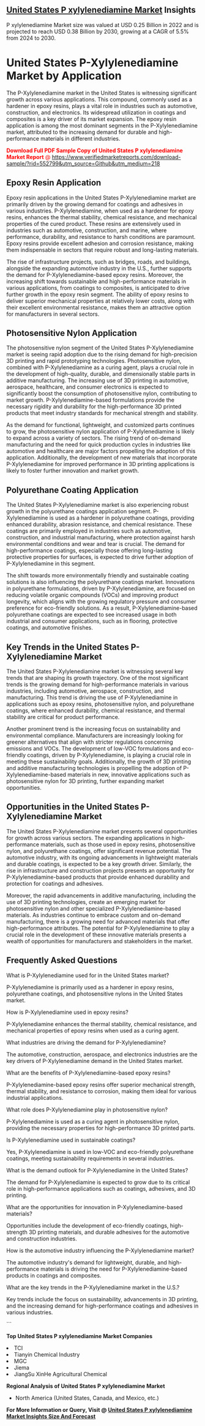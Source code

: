 <h2><a href="https://www.verifiedmarketreports.com/download-sample/?rid=552799&amp;utm_source=Github&amp;utm_medium=218" target="_blank">United States P xylylenediamine Market</a> Insights</h2><p>P xylylenediamine Market size was valued at USD 0.25 Billion in 2022 and is projected to reach USD 0.38 Billion by 2030, growing at a CAGR of 5.5% from 2024 to 2030.</p><p> <h1>United States P-Xylylenediamine Market by Application</h1> <p>The P-Xylylenediamine market in the United States is witnessing significant growth across various applications. This compound, commonly used as a hardener in epoxy resins, plays a vital role in industries such as automotive, construction, and electronics. Its widespread utilization in coatings and composites is a key driver of its market expansion. The epoxy resin application is among the most dominant segments in the P-Xylylenediamine market, attributed to the increasing demand for durable and high-performance materials in different industries.</p> <p><p><span class=""><span style="color: #ff0000;"><strong>Download Full PDF Sample Copy of United States P xylylenediamine Market Report</strong> @ </span><a href="https://www.verifiedmarketreports.com/download-sample/?rid=552799&amp;utm_source=Github&amp;utm_medium=218" target="_blank">https://www.verifiedmarketreports.com/download-sample/?rid=552799&amp;utm_source=Github&amp;utm_medium=218</a></span></p></p> <h2>Epoxy Resin Application</h2> <p>Epoxy resin applications in the United States P-Xylylenediamine market are primarily driven by the growing demand for coatings and adhesives in various industries. P-Xylylenediamine, when used as a hardener for epoxy resins, enhances the thermal stability, chemical resistance, and mechanical properties of the cured product. These resins are extensively used in industries such as automotive, construction, and marine, where performance, durability, and resistance to harsh conditions are paramount. Epoxy resins provide excellent adhesion and corrosion resistance, making them indispensable in sectors that require robust and long-lasting materials.</p> <p>The rise of infrastructure projects, such as bridges, roads, and buildings, alongside the expanding automotive industry in the U.S., further supports the demand for P-Xylylenediamine-based epoxy resins. Moreover, the increasing shift towards sustainable and high-performance materials in various applications, from coatings to composites, is anticipated to drive further growth in the epoxy resin segment. The ability of epoxy resins to deliver superior mechanical properties at relatively lower costs, along with their excellent environmental resistance, makes them an attractive option for manufacturers in several sectors.</p> <h2>Photosensitive Nylon Application</h2> <p>The photosensitive nylon segment of the United States P-Xylylenediamine market is seeing rapid adoption due to the rising demand for high-precision 3D printing and rapid prototyping technologies. Photosensitive nylon, combined with P-Xylylenediamine as a curing agent, plays a crucial role in the development of high-quality, durable, and dimensionally stable parts in additive manufacturing. The increasing use of 3D printing in automotive, aerospace, healthcare, and consumer electronics is expected to significantly boost the consumption of photosensitive nylon, contributing to market growth. P-Xylylenediamine-based formulations provide the necessary rigidity and durability for the high-performance 3D printed products that meet industry standards for mechanical strength and stability.</p> <p>As the demand for functional, lightweight, and customized parts continues to grow, the photosensitive nylon application of P-Xylylenediamine is likely to expand across a variety of sectors. The rising trend of on-demand manufacturing and the need for quick production cycles in industries like automotive and healthcare are major factors propelling the adoption of this application. Additionally, the development of new materials that incorporate P-Xylylenediamine for improved performance in 3D printing applications is likely to foster further innovation and market growth.</p> <h2>Polyurethane Coating Application</h2> <p>The United States P-Xylylenediamine market is also experiencing robust growth in the polyurethane coatings application segment. P-Xylylenediamine is used as a hardener in polyurethane coatings, providing enhanced durability, abrasion resistance, and chemical resistance. These coatings are primarily employed in industries such as automotive, construction, and industrial manufacturing, where protection against harsh environmental conditions and wear and tear is crucial. The demand for high-performance coatings, especially those offering long-lasting protective properties for surfaces, is expected to drive further adoption of P-Xylylenediamine in this segment.</p> <p>The shift towards more environmentally friendly and sustainable coating solutions is also influencing the polyurethane coatings market. Innovations in polyurethane formulations, driven by P-Xylylenediamine, are focused on reducing volatile organic compounds (VOCs) and improving product longevity, which aligns with the growing regulatory pressure and consumer preference for eco-friendly solutions. As a result, P-Xylylenediamine-based polyurethane coatings are expected to see increased usage in both industrial and consumer applications, such as in flooring, protective coatings, and automotive finishes.</p> <h2>Key Trends in the United States P-Xylylenediamine Market</h2> <p>The United States P-Xylylenediamine market is witnessing several key trends that are shaping its growth trajectory. One of the most significant trends is the growing demand for high-performance materials in various industries, including automotive, aerospace, construction, and manufacturing. This trend is driving the use of P-Xylylenediamine in applications such as epoxy resins, photosensitive nylon, and polyurethane coatings, where enhanced durability, chemical resistance, and thermal stability are critical for product performance.</p> <p>Another prominent trend is the increasing focus on sustainability and environmental compliance. Manufacturers are increasingly looking for greener alternatives that align with stricter regulations concerning emissions and VOCs. The development of low-VOC formulations and eco-friendly coatings, driven by P-Xylylenediamine, is playing a crucial role in meeting these sustainability goals. Additionally, the growth of 3D printing and additive manufacturing technologies is propelling the adoption of P-Xylylenediamine-based materials in new, innovative applications such as photosensitive nylon for 3D printing, further expanding market opportunities.</p> <h2>Opportunities in the United States P-Xylylenediamine Market</h2> <p>The United States P-Xylylenediamine market presents several opportunities for growth across various sectors. The expanding applications in high-performance materials, such as those used in epoxy resins, photosensitive nylon, and polyurethane coatings, offer significant revenue potential. The automotive industry, with its ongoing advancements in lightweight materials and durable coatings, is expected to be a key growth driver. Similarly, the rise in infrastructure and construction projects presents an opportunity for P-Xylylenediamine-based products that provide enhanced durability and protection for coatings and adhesives.</p> <p>Moreover, the rapid advancements in additive manufacturing, including the use of 3D printing technologies, create an emerging market for photosensitive nylon and other specialized P-Xylylenediamine-based materials. As industries continue to embrace custom and on-demand manufacturing, there is a growing need for advanced materials that offer high-performance attributes. The potential for P-Xylylenediamine to play a crucial role in the development of these innovative materials presents a wealth of opportunities for manufacturers and stakeholders in the market.</p> <h2>Frequently Asked Questions</h2> <p>What is P-Xylylenediamine used for in the United States market?</p> <p>P-Xylylenediamine is primarily used as a hardener in epoxy resins, polyurethane coatings, and photosensitive nylons in the United States market.</p> <p>How is P-Xylylenediamine used in epoxy resins?</p> <p>P-Xylylenediamine enhances the thermal stability, chemical resistance, and mechanical properties of epoxy resins when used as a curing agent.</p> <p>What industries are driving the demand for P-Xylylenediamine?</p> <p>The automotive, construction, aerospace, and electronics industries are the key drivers of P-Xylylenediamine demand in the United States market.</p> <p>What are the benefits of P-Xylylenediamine-based epoxy resins?</p> <p>P-Xylylenediamine-based epoxy resins offer superior mechanical strength, thermal stability, and resistance to corrosion, making them ideal for various industrial applications.</p> <p>What role does P-Xylylenediamine play in photosensitive nylon?</p> <p>P-Xylylenediamine is used as a curing agent in photosensitive nylon, providing the necessary properties for high-performance 3D printed parts.</p> <p>Is P-Xylylenediamine used in sustainable coatings?</p> <p>Yes, P-Xylylenediamine is used in low-VOC and eco-friendly polyurethane coatings, meeting sustainability requirements in several industries.</p> <p>What is the demand outlook for P-Xylylenediamine in the United States?</p> <p>The demand for P-Xylylenediamine is expected to grow due to its critical role in high-performance applications such as coatings, adhesives, and 3D printing.</p> <p>What are the opportunities for innovation in P-Xylylenediamine-based materials?</p> <p>Opportunities include the development of eco-friendly coatings, high-strength 3D printing materials, and durable adhesives for the automotive and construction industries.</p> <p>How is the automotive industry influencing the P-Xylylenediamine market?</p> <p>The automotive industry's demand for lightweight, durable, and high-performance materials is driving the need for P-Xylylenediamine-based products in coatings and composites.</p> <p>What are the key trends in the P-Xylylenediamine market in the U.S.?</p> <p>Key trends include the focus on sustainability, advancements in 3D printing, and the increasing demand for high-performance coatings and adhesives in various industries.</p> ```</p><p><strong>Top United States P xylylenediamine Market Companies</strong></p><div data-test-id=""><p><li>TCI</li><li> Tianyin Chemical Industry</li><li> MGC</li><li> Jiema</li><li> JiangSu XinHe Agricultural Chemical</li></p><div><strong>Regional Analysis of&nbsp;United States P xylylenediamine Market</strong></div><ul><li dir="ltr"><p dir="ltr">North America&nbsp;(United States, Canada, and Mexico, etc.)</p></li></ul><p><strong>For More Information or Query, Visit @&nbsp;</strong><strong><a href="https://www.verifiedmarketreports.com/product/p-xylylenediamine-market-size-and-forecast/?utm_source=Github&amp;utm_medium=218" target="_blank">United States P xylylenediamine Market Insights Size And Forecast</a></strong></p></div>
